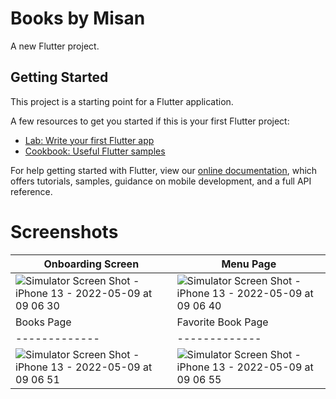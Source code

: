 # Books by Misan

A new Flutter project.

## Getting Started

This project is a starting point for a Flutter application.

A few resources to get you started if this is your first Flutter project:

- [Lab: Write your first Flutter app](https://flutter.dev/docs/get-started/codelab)
- [Cookbook: Useful Flutter samples](https://flutter.dev/docs/cookbook)

For help getting started with Flutter, view our
[online documentation](https://flutter.dev/docs), which offers tutorials,
samples, guidance on mobile development, and a full API reference.

# Screenshots
|Onboarding Screen|Menu Page|
| ------------- | ------------- |
|![Simulator Screen Shot - iPhone 13 - 2022-05-09 at 09 06 30](https://user-images.githubusercontent.com/56762634/167367300-cec9cb28-75b6-41b6-8c9f-ce6baf5eaf87.png)|![Simulator Screen Shot - iPhone 13 - 2022-05-09 at 09 06 40](https://user-images.githubusercontent.com/56762634/167367299-4e0a3807-9f5f-4511-b29d-d6eec3afbebd.png)|
|Books Page|Favorite Book Page|
| ------------- | ------------- |
|![Simulator Screen Shot - iPhone 13 - 2022-05-09 at 09 06 51](https://user-images.githubusercontent.com/56762634/167367379-b2c9903a-ec72-47b5-9718-738039a996e3.png)|![Simulator Screen Shot - iPhone 13 - 2022-05-09 at 09 06 55](https://user-images.githubusercontent.com/56762634/167367402-6524f9ab-80a6-4c1f-8241-03e9952a5828.png)|
